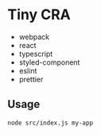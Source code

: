 # Tiny CRA

- webpack
- react
- typescript
- styled-component
- eslint
- prettier

## Usage

```sh
node src/index.js my-app
```
